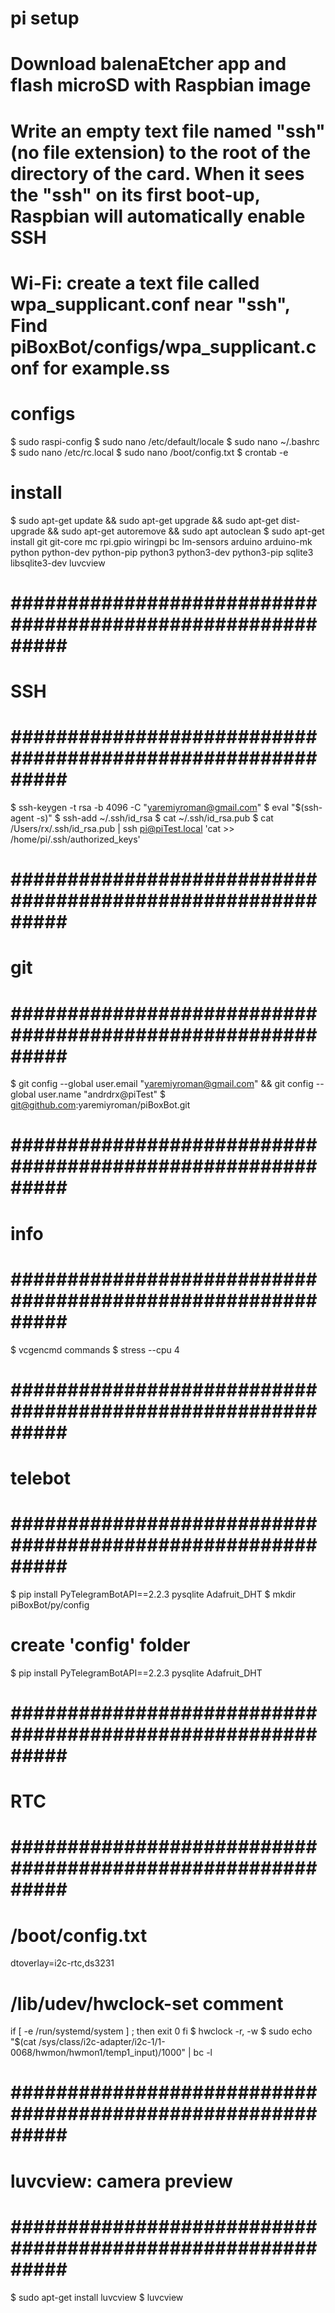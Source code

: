 # pi setup
# Download balenaEtcher app and flash microSD with Raspbian image
# Write an empty text file named "ssh" (no file extension) to the root of the directory of the card. When it sees the "ssh" on its first boot-up, Raspbian will automatically enable SSH
# Wi-Fi: create a text file called wpa_supplicant.conf near "ssh", Find piBoxBot/configs/wpa_supplicant.conf for example.ss

# configs
$ sudo raspi-config
$ sudo nano /etc/default/locale
$ sudo nano ~/.bashrc
$ sudo nano /etc/rc.local
$ sudo nano /boot/config.txt
$ crontab -e 

# install
$ sudo apt-get update && sudo apt-get upgrade && sudo apt-get dist-upgrade && sudo apt-get autoremove && sudo apt autoclean
$ sudo apt-get install git git-core mc rpi.gpio wiringpi bc lm-sensors arduino arduino-mk python python-dev python-pip python3 python3-dev python3-pip sqlite3 libsqlite3-dev luvcview

# ########################################################### #
# SSH
# ########################################################### #
$ ssh-keygen -t rsa -b 4096 -C "yaremiyroman@gmail.com"
$ eval "$(ssh-agent -s)"
$ ssh-add ~/.ssh/id_rsa
$ cat ~/.ssh/id_rsa.pub
$ cat /Users/rx/.ssh/id_rsa.pub | ssh pi@piTest.local 'cat >> /home/pi/.ssh/authorized_keys'

# ########################################################### #
# git
# ########################################################### #
$ git config --global user.email "yaremiyroman@gmail.com" && git config --global user.name "andrdrx@piTest"
$ git@github.com:yaremiyroman/piBoxBot.git

# ########################################################### #
# info
# ########################################################### #
$ vcgencmd commands
$ stress --cpu 4

# ########################################################### #
# telebot
# ########################################################### #
$ pip install PyTelegramBotAPI==2.2.3 pysqlite Adafruit_DHT
$ mkdir piBoxBot/py/config

# create 'config' folder
$ pip install PyTelegramBotAPI==2.2.3 pysqlite Adafruit_DHT

# ########################################################### #
# RTC
# ########################################################### #
# /boot/config.txt
dtoverlay=i2c-rtc,ds3231
# /lib/udev/hwclock-set comment
if [ -e /run/systemd/system ] ; then
   exit 0
fi
$ hwclock -r, -w
$ sudo echo "$(cat /sys/class/i2c-adapter/i2c-1/1-0068/hwmon/hwmon1/temp1_input)/1000" | bc -l

# ########################################################### ####################################
# luvcview: camera preview
# ########################################################### ####################################
$ sudo apt-get install luvcview
$ luvcview
